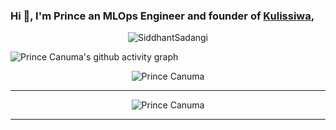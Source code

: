 ### Hi 👋, I'm Prince an MLOps Engineer and founder of [Kulissiwa](kulissiwa.com),

<!--
**Blaizzy/Blaizzy** is a ✨ _special_ ✨ repository because its `README.md` (this file) appears on your GitHub profile.

Here are some ideas to get you started:

- 🔭 I’m currently working on ...
- 🌱 I’m currently learning ...
- 👯 I’m looking to collaborate on ...
- 🤔 I’m looking for help with ...
- 💬 Ask me about ...
- 📫 How to reach me: ...
- 😄 Pronouns: ...
- ⚡ Fun fact: ...
-->

<p align="center">
  <img src="https://github-readme-stats-sigma-five.vercel.app/api?username=Blaizzy&theme=dark&show_icons=true&include_all_commits=true" alt="SiddhantSadangi"/>
</p>
<img src="https://github-readme-activity-graph.vercel.app/graph?username=Blaizzy&&theme=github-compact" alt="Prince Canuma's github activity graph"/>

<p align="center"> 
<img src="https://github-profile-trophy.vercel.app/?username=Blaizzy&theme=algolia&column=-1" alt="Prince Canuma" /></a> </p>
<hr/>

<p align="center">
  <img src="https://komarev.com/ghpvc/?username=blaizzy&label=Profile%20views&style=for-the-badge" alt="Prince Canuma"/>
</p>
<hr/>
